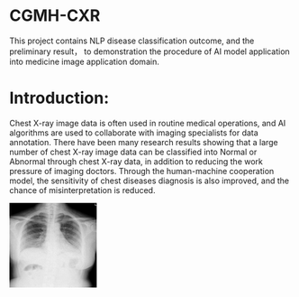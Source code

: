 # CGMH-CXR
This project contains NLP disease classification outcome, and the preliminary result， to demonstration the procedure of AI model application into medicine image application domain. 


# Introduction:

Chest X-ray image data is often used in routine medical operations, and AI algorithms are used to collaborate with imaging specialists for data annotation. There have been many research results showing that a large number of chest X-ray image data can be classified  into  Normal  or Abnormal through chest X-ray data, in addition to reducing the work pressure of imaging doctors. Through the human-machine cooperation model, the sensitivity of chest diseases diagnosis is also improved, and the chance of misinterpretation is reduced.



<img src= https://github.com/cgmhaicenter/CGMH-CXR/blob/master/chest%20x-ray-example.png height="150" width="155" />

